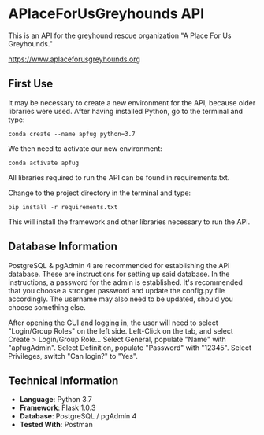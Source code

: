 # APlaceForUsGreyhounds API

 This is an API for the greyhound rescue organization "A Place For Us Greyhounds."

 https://www.aplaceforusgreyhounds.org

## First Use
It may be necessary to create a new environment for the API, because older libraries were used.
After having installed Python, go to the terminal and type:
    
    conda create --name apfug python=3.7

We then need to activate our new environment:

    conda activate apfug

All libraries required to run the API can be found in requirements.txt.

Change to the project directory in the terminal and type:

    pip install -r requirements.txt

This will install the framework and other libraries necessary to run the API.

## Database Information
PostgreSQL & pgAdmin 4 are recommended for establishing the API database. These are instructions for setting up said database. In the instructions, a password for the admin is established. It's recommended that you choose a stronger password and update the config.py file accordingly. The username may also need to be updated, should you choose something else.

After opening the GUI and logging in, the user will need to select "Login/Group Roles" on the left side.
Left-Click on the tab, and select Create > Login/Group Role...
Select General, populate "Name" with "apfugAdmin".
Select Definition, populate "Password" with "12345".
Select Privileges, switch "Can login?" to "Yes".

## Technical Information
* **Language**: Python 3.7
* **Framework**: Flask 1.0.3
* **Database**: PostgreSQL / pgAdmin 4
* **Tested With**: Postman
